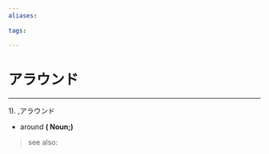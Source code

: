 ```yaml
---
aliases:
    
tags:
    
---
```


# アラウンド
---
1).
,アラウンド

- around
**( Noun;)**
> see also: 
            